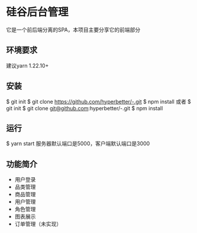# 硅谷后台管理
它是一个前后端分离的SPA，本项目主要分享它的前端部分
## 环境要求
建议yarn 1.22.10+
## 安装
$ git init
$ git clone https://github.com/hyperbetter/-.git
$ npm install
或者
$ git init
$ git clone git@github.com:hyperbetter/-.git
$ npm install
## 运行
$ yarn start
服务器默认端口是5000，客户端默认端口是3000
## 功能简介
* 用户登录
* 品类管理
* 商品管理
* 用户管理
* 角色管理
* 图表展示
* 订单管理（未实现）
